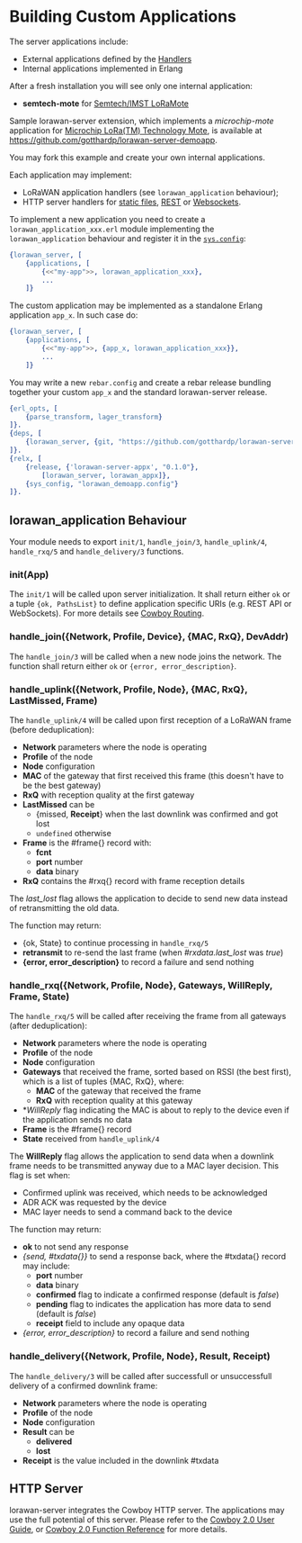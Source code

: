 # Building Custom Applications

The server applications include:
 * External applications defined by the [Handlers](Handlers.md)
 * Internal applications implemented in Erlang

After a fresh installation you will see only one internal application:
 - **semtech-mote** for
   [Semtech/IMST LoRaMote](http://webshop.imst.de/loramote-lora-evaluation-tool.html)

Sample lorawan-server extension, which implements a *microchip-mote* application
for [Microchip LoRa(TM) Technology Mote](http://www.microchip.com/Developmenttools/ProductDetails.aspx?PartNO=dm164138),
is available at
https://github.com/gotthardp/lorawan-server-demoapp.

You may fork this example and create your own internal applications.

Each application may implement:
  * LoRaWAN application handlers (see `lorawan_application` behaviour);
  * HTTP server handlers for
[static files](https://ninenines.eu/docs/en/cowboy/2.0/guide/static_files/),
[REST](https://ninenines.eu/docs/en/cowboy/2.0/guide/rest_handlers/) or
[Websockets](https://ninenines.eu/docs/en/cowboy/2.0/guide/ws_handlers/).

To implement a new application you need to create a `lorawan_application_xxx.erl`
module implementing the `lorawan_application` behaviour and register it in the
[`sys.config`](../lorawan_server.config):
```erlang
{lorawan_server, [
    {applications, [
        {<<"my-app">>, lorawan_application_xxx},
        ...
    ]}
```

The custom application may be implemented as a standalone Erlang application `app_x`.
In such case do:
```erlang
{lorawan_server, [
    {applications, [
        {<<"my-app">>, {app_x, lorawan_application_xxx}},
        ...
    ]}
```

You may write a new `rebar.config` and create a rebar release bundling together
your custom `app_x` and the standard lorawan-server release.
```erlang
{erl_opts, [
    {parse_transform, lager_transform}
]}.
{deps, [
    {lorawan_server, {git, "https://github.com/gotthardp/lorawan-server.git", {branch, "master"}}}
]}.
{relx, [
    {release, {'lorawan-server-appx', "0.1.0"},
        [lorawan_server, lorawan_appx]},
    {sys_config, "lorawan_demoapp.config"}
]}.
```

## lorawan_application Behaviour

Your module needs to export `init/1`, `handle_join/3`, `handle_uplink/4`,
`handle_rxq/5` and `handle_delivery/3` functions.

### init(App)

The `init/1` will be called upon server initialization. It shall return either
`ok` or a tuple `{ok, PathsList}` to define application specific URIs (e.g.
REST API or WebSockets). For more details see
[Cowboy Routing](https://github.com/ninenines/cowboy/blob/master/doc/src/guide/routing.asciidoc).

### handle_join({Network, Profile, Device}, {MAC, RxQ}, DevAddr)

The `handle_join/3` will be called when a new node joins the network. The function
shall return either `ok` or `{error, error_description}`.

### handle_uplink({Network, Profile, Node}, {MAC, RxQ}, LastMissed, Frame)

The `handle_uplink/4` will be called upon first reception of a LoRaWAN frame
(before deduplication):
  - **Network** parameters where the node is operating
  - **Profile** of the node
  - **Node** configuration
  - **MAC** of the gateway that first received this frame (this doesn't have to be
    the best gateway)
  - **RxQ** with reception quality at the first gateway
  - **LastMissed** can be
    - {missed, **Receipt**} when the last downlink was confirmed and got lost
    - `undefined` otherwise
  - **Frame** is the #frame{} record with:
    - **fcnt**
    - **port** number
    - **data** binary
  - **RxQ** contains the #rxq{} record with frame reception details

The *last_lost* flag allows the application to decide to send new data instead of
retransmitting the old data.

The function may return:
  - {ok, State} to continue processing in `handle_rxq/5`
  - **retransmit** to re-send the last frame (when *#rxdata.last_lost* was *true*)
  - **{error, error_description}** to record a failure and send nothing

### handle_rxq({Network, Profile, Node}, Gateways, WillReply, Frame, State)

The `handle_rxq/5` will be called after receiving the frame from all gateways
(after deduplication):
  - **Network** parameters where the node is operating
  - **Profile** of the node
  - **Node** configuration
  - **Gateways** that received the frame, sorted based on RSSI (the best first),
    which is a list of tuples {MAC, RxQ}, where:
    - **MAC** of the gateway that received the frame
    - **RxQ** with reception quality at this gateway
  - **WillReply* flag indicating the MAC is about to reply to the device even if
    the application sends no data
  - **Frame** is the #frame{} record
  - **State** received from `handle_uplink/4`

The **WillReply** flag allows the application to send data when a downlink frame
needs to be transmitted anyway due to a MAC layer decision.
This flag is set when:
  * Confirmed uplink was received, which needs to be acknowledged
  * ADR ACK was requested by the device
  * MAC layer needs to send a command back to the device

The function may return:
  - **ok** to not send any response
  - *{send, #txdata{}}* to send a response back, where the #txdata{} record may include:
    - **port** number
    - **data** binary
    - **confirmed** flag to indicate a confirmed response (default is *false*)
    - **pending** flag to indicates the application has more data to send (default is *false*)
    - **receipt** field to include any opaque data
  - *{error, error_description}* to record a failure and send nothing

### handle_delivery({Network, Profile, Node}, Result, Receipt)

The `handle_delivery/3` will be called after successfull or unsuccessfull delivery
of a confirmed downlink frame:
  - **Network** parameters where the node is operating
  - **Profile** of the node
  - **Node** configuration
  - **Result** can be
    - **delivered**
    - **lost**
  - **Receipt** is the value included in the downlink #txdata

## HTTP Server

lorawan-server integrates the Cowboy HTTP server. The applications may use the
full potential of this server.
Please refer to the [Cowboy 2.0 User Guide](https://ninenines.eu/docs/en/cowboy/2.0/guide/),
or [Cowboy 2.0 Function Reference](https://ninenines.eu/docs/en/cowboy/2.0/manual/)
for more details.
